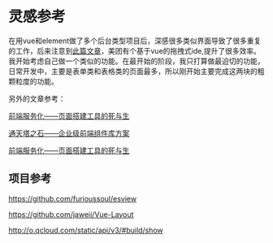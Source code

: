 # 灵感参考
在用vue和element做了多个后台类型项目后，深感很多类似界面导致了很多重复的工作，后来注意到[此篇文章](https://zhuanlan.zhihu.com/p/29373613)，美团有个基于vue的拖拽式ide,提升了很多效率。我开始考虑自己做一个类似的功能。在最开始的阶段，我只打算做最迫切的功能，日常开发中，主要是表单类和表格类的页面最多，所以刚开始主要完成这两块的粗颗粒度的功能。

另外的文章参考：

[前端服务化——页面搭建工具的死与生](http://www.cnblogs.com/sskyy/p/6496287.html)

[通天塔之石——企业级前端组件库方案](http://www.cnblogs.com/sskyy/p/7002404.html)

[前端服务化——页面搭建工具的死与生](http://www.cnblogs.com/sskyy/p/7813943.html)

## 项目参考
https://github.com/furioussoul/esview

https://github.com/jaweii/Vue-Layout

http://o.qcloud.com/static/api/v3/#build/show

